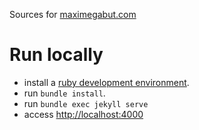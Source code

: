 Sources for [maximegabut.com](https://maximegabut.com)

# Run locally

- install a [ruby development environment](https://jekyllrb.com/docs/installation/).
- run `bundle install`.
- run `bundle exec jekyll serve`
- access [http://localhost:4000](http://localhost:4000)

